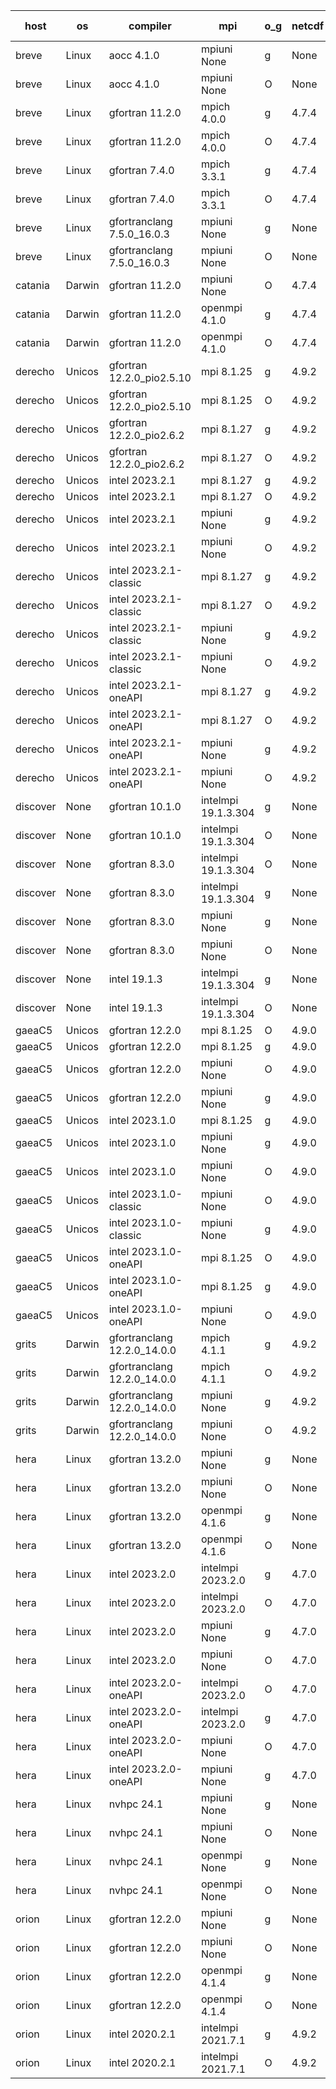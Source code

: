 

| host     | os       | compiler                              | mpi                      | o_g        | netcdf        | build       | u_pass          | u_fail          | s_pass            | s_fail            | e_pass             | e_fail             | nuopc_pass       | nuopc_fail       | artifacts link          |
|----------|----------|---------------------------------------|--------------------------|------------|---------------|-------------|-----------------|-----------------|-------------------|-------------------|--------------------|--------------------|------------------|------------------|-------------------------|
| breve | Linux | aocc 4.1.0 | mpiuni None  | g | None  | PASS | 12502 | 26 | 9 | 0 | 44 | 0 | None | None | <a href="https://github.com/esmf-org/esmf-test-artifacts/tree/425da2efe9e2968d01e22d2c39fbf33bcf8b0bee/develop/aocc/4.1.0/g/mpiuni/None" target="_blank">425da2e</a> | 
| breve | Linux | aocc 4.1.0 | mpiuni None  | O | None  | PASS | 12502 | 26 | 9 | 0 | 44 | 0 | None | None | <a href="https://github.com/esmf-org/esmf-test-artifacts/tree/661520a056e3a1882453509b3c50a7d3cf6e1535/develop/aocc/4.1.0/O/mpiuni/None" target="_blank">661520a</a> | 
| breve | Linux | gfortran 11.2.0 | mpich 4.0.0  | g | 4.7.4  | PASS | 14198 | 0 | 51 | 0 | 81 | 0 | 56 | 0 | <a href="https://github.com/esmf-org/esmf-test-artifacts/tree/25c6ed66dbcfa03f4a2559467ec6f68540b6ec69/develop/gfortran/11.2.0/g/mpich/4.0.0" target="_blank">25c6ed6</a> | 
| breve | Linux | gfortran 11.2.0 | mpich 4.0.0  | O | 4.7.4  | PASS | 14198 | 0 | 51 | 0 | 81 | 0 | 56 | 0 | <a href="https://github.com/esmf-org/esmf-test-artifacts/tree/68eaabb68cd3a0d48e3b07237c50c0ce9b2c2120/develop/gfortran/11.2.0/O/mpich/4.0.0" target="_blank">68eaabb</a> | 
| breve | Linux | gfortran 7.4.0 | mpich 3.3.1  | g | 4.7.4  | PASS | 14198 | 0 | 51 | 0 | 81 | 0 | 56 | 0 | <a href="https://github.com/esmf-org/esmf-test-artifacts/tree/dae3e68d75eea0394ddd57b721024d9a956525ea/develop/gfortran/7.4.0/g/mpich/3.3.1" target="_blank">dae3e68</a> | 
| breve | Linux | gfortran 7.4.0 | mpich 3.3.1  | O | 4.7.4  | PASS | 14198 | 0 | 51 | 0 | 81 | 0 | 56 | 0 | <a href="https://github.com/esmf-org/esmf-test-artifacts/tree/700583a5acd1d97a490b5bafda659f0495b89a07/develop/gfortran/7.4.0/O/mpich/3.3.1" target="_blank">700583a</a> | 
| breve | Linux | gfortranclang 7.5.0_16.0.3 | mpiuni None  | g | None  | PASS | 12528 | 0 | 9 | 0 | 44 | 0 | None | None | <a href="https://github.com/esmf-org/esmf-test-artifacts/tree/7555180ade068de052f9a44adca80f897aefaba1/develop/gfortranclang/7.5.0_16.0.3/g/mpiuni/None" target="_blank">7555180</a> | 
| breve | Linux | gfortranclang 7.5.0_16.0.3 | mpiuni None  | O | None  | PASS | 12528 | 0 | 9 | 0 | 44 | 0 | None | None | <a href="https://github.com/esmf-org/esmf-test-artifacts/tree/79e09efce591ef69d189bfac91885ecc78a536d1/develop/gfortranclang/7.5.0_16.0.3/O/mpiuni/None" target="_blank">79e09ef</a> | 
| catania | Darwin | gfortran 11.2.0 | mpiuni None  | O | 4.7.4  | PASS | 12528 | 0 | 9 | 0 | 44 | 0 | None | None | <a href="https://github.com/esmf-org/esmf-test-artifacts/tree/4d05fb96350b48055d28a4e79e242cb4c77dd1f1/develop/gfortran/11.2.0/O/mpiuni/None" target="_blank">4d05fb9</a> | 
| catania | Darwin | gfortran 11.2.0 | openmpi 4.1.0  | g | 4.7.4  | PASS | 14195 | 3 | 51 | 0 | 81 | 0 | 56 | 0 | <a href="https://github.com/esmf-org/esmf-test-artifacts/tree/0c037d2294473e583dc96283ea6a3a4add7594ec/develop/gfortran/11.2.0/g/openmpi/4.1.0" target="_blank">0c037d2</a> | 
| catania | Darwin | gfortran 11.2.0 | openmpi 4.1.0  | O | 4.7.4  | PASS | 14195 | 3 | 51 | 0 | 81 | 0 | 56 | 0 | <a href="https://github.com/esmf-org/esmf-test-artifacts/tree/57dcd47b79ef13570d052d5b0096bb3857e55455/develop/gfortran/11.2.0/O/openmpi/4.1.0" target="_blank">57dcd47</a> | 
| derecho | Unicos | gfortran 12.2.0_pio2.5.10 | mpi 8.1.25  | g | 4.9.2  | PASS | 14198 | 0 | 51 | 0 | 81 | 0 | 56 | 0 | <a href="https://github.com/esmf-org/esmf-test-artifacts/tree/f99d779bb52415304641f13e5efbf1f76f405d8b/develop/gfortran/12.2.0_pio2.5.10/g/mpi/8.1.25" target="_blank">f99d779</a> | 
| derecho | Unicos | gfortran 12.2.0_pio2.5.10 | mpi 8.1.25  | O | 4.9.2  | PASS | 14198 | 0 | 51 | 0 | 81 | 0 | 56 | 0 | <a href="https://github.com/esmf-org/esmf-test-artifacts/tree/7cfb676d11d0afeb1bbaa31e2f89339576a3cd43/develop/gfortran/12.2.0_pio2.5.10/O/mpi/8.1.25" target="_blank">7cfb676</a> | 
| derecho | Unicos | gfortran 12.2.0_pio2.6.2 | mpi 8.1.27  | g | 4.9.2  | PASS | 14198 | 0 | 51 | 0 | 81 | 0 | 56 | 0 | <a href="https://github.com/esmf-org/esmf-test-artifacts/tree/c90255e0bae113cf1f54a59b3f8b128ef4279ba2/develop/gfortran/12.2.0_pio2.6.2/g/mpi/8.1.27" target="_blank">c90255e</a> | 
| derecho | Unicos | gfortran 12.2.0_pio2.6.2 | mpi 8.1.27  | O | 4.9.2  | PASS | 14198 | 0 | 51 | 0 | 81 | 0 | 56 | 0 | <a href="https://github.com/esmf-org/esmf-test-artifacts/tree/c61716878848b5c2d36d9296cced654a86c7cb73/develop/gfortran/12.2.0_pio2.6.2/O/mpi/8.1.27" target="_blank">c617168</a> | 
| derecho | Unicos | intel 2023.2.1 | mpi 8.1.27  | g | 4.9.2  | PASS | 14198 | 0 | 51 | 0 | 81 | 0 | 57 | 0 | <a href="https://github.com/esmf-org/esmf-test-artifacts/tree/38de6452677d0b7f8acd17485be8e87e5c98f87f/develop/intel/2023.2.1/g/mpi/8.1.27" target="_blank">38de645</a> | 
| derecho | Unicos | intel 2023.2.1 | mpi 8.1.27  | O | 4.9.2  | PASS | 14198 | 0 | 51 | 0 | 81 | 0 | 57 | 0 | <a href="https://github.com/esmf-org/esmf-test-artifacts/tree/140dad100ad83109d1581281a44a631582245df5/develop/intel/2023.2.1/O/mpi/8.1.27" target="_blank">140dad1</a> | 
| derecho | Unicos | intel 2023.2.1 | mpiuni None  | g | 4.9.2  | PASS | 12528 | 0 | 9 | 0 | 44 | 0 | None | None | <a href="https://github.com/esmf-org/esmf-test-artifacts/tree/7bbbb4c1136c2de18fe14438bc748527ff1e66d6/develop/intel/2023.2.1/g/mpiuni/None" target="_blank">7bbbb4c</a> | 
| derecho | Unicos | intel 2023.2.1 | mpiuni None  | O | 4.9.2  | PASS | 12528 | 0 | 9 | 0 | 44 | 0 | None | None | <a href="https://github.com/esmf-org/esmf-test-artifacts/tree/00dd509eac6f82606ce1460ea35d0f9913726879/develop/intel/2023.2.1/O/mpiuni/None" target="_blank">00dd509</a> | 
| derecho | Unicos | intel 2023.2.1-classic | mpi 8.1.27  | g | 4.9.2  | PASS | 14198 | 0 | 51 | 0 | 81 | 0 | 56 | 0 | <a href="https://github.com/esmf-org/esmf-test-artifacts/tree/cf131e63565376c8d9ba14ba930e17a355f3627a/develop/intel/2023.2.1-classic/g/mpi/8.1.27" target="_blank">cf131e6</a> | 
| derecho | Unicos | intel 2023.2.1-classic | mpi 8.1.27  | O | 4.9.2  | PASS | 14198 | 0 | 51 | 0 | 81 | 0 | 56 | 0 | <a href="https://github.com/esmf-org/esmf-test-artifacts/tree/dac63941ab099705db771fe88d34c71e69f41ac6/develop/intel/2023.2.1-classic/O/mpi/8.1.27" target="_blank">dac6394</a> | 
| derecho | Unicos | intel 2023.2.1-classic | mpiuni None  | g | 4.9.2  | PASS | 12528 | 0 | 9 | 0 | 44 | 0 | None | None | <a href="https://github.com/esmf-org/esmf-test-artifacts/tree/ccaaf545a57bb01f912f77d2a349832b5b528ad1/develop/intel/2023.2.1-classic/g/mpiuni/None" target="_blank">ccaaf54</a> | 
| derecho | Unicos | intel 2023.2.1-classic | mpiuni None  | O | 4.9.2  | PASS | 12528 | 0 | 9 | 0 | 44 | 0 | None | None | <a href="https://github.com/esmf-org/esmf-test-artifacts/tree/91bdc70f244d3e0352496733c1ff5b3edf6068e7/develop/intel/2023.2.1-classic/O/mpiuni/None" target="_blank">91bdc70</a> | 
| derecho | Unicos | intel 2023.2.1-oneAPI | mpi 8.1.27  | g | 4.9.2  | PASS | None | None | None | None | None | None | None | None | <a href="https://github.com/esmf-org/esmf-test-artifacts/tree/f4fd8dcea8863b6560326408c4917e10befd6c09/develop/intel/2023.2.1-oneAPI/g/mpi/8.1.27" target="_blank">f4fd8dc</a> | 
| derecho | Unicos | intel 2023.2.1-oneAPI | mpi 8.1.27  | O | 4.9.2  | PASS | 14198 | 0 | 50 | 1 | 81 | 0 | 56 | 0 | <a href="https://github.com/esmf-org/esmf-test-artifacts/tree/7cce435e0d47d1e4d0f608f01ab2f0d3b24bb99d/develop/intel/2023.2.1-oneAPI/O/mpi/8.1.27" target="_blank">7cce435</a> | 
| derecho | Unicos | intel 2023.2.1-oneAPI | mpiuni None  | g | 4.9.2  | PASS | 12528 | 0 | 9 | 0 | 44 | 0 | None | None | <a href="https://github.com/esmf-org/esmf-test-artifacts/tree/e768bcbb3886937445ac3dd22e56c97ccac3fa88/develop/intel/2023.2.1-oneAPI/g/mpiuni/None" target="_blank">e768bcb</a> | 
| derecho | Unicos | intel 2023.2.1-oneAPI | mpiuni None  | O | 4.9.2  | PASS | 12528 | 0 | 9 | 0 | 44 | 0 | None | None | <a href="https://github.com/esmf-org/esmf-test-artifacts/tree/04b09a38874e76ddb88013a0f9fff90432ab94a7/develop/intel/2023.2.1-oneAPI/O/mpiuni/None" target="_blank">04b09a3</a> | 
| discover | None | gfortran 10.1.0 | intelmpi 19.1.3.304  | g | None  | FAIL | None | None | None | None | None | None | None | None | <a href="https://github.com/esmf-org/esmf-test-artifacts/tree/dcbd7ad4ea75858e9601335b8945e5a0c8ca1a73/develop/gfortran/10.1.0/g/intelmpi/19.1.3.304" target="_blank">dcbd7ad</a> | 
| discover | None | gfortran 10.1.0 | intelmpi 19.1.3.304  | O | None  | FAIL | None | None | None | None | None | None | None | None | <a href="https://github.com/esmf-org/esmf-test-artifacts/tree/c3cae1618242a0cf08303bbbf974211c0eaad786/develop/gfortran/10.1.0/O/intelmpi/19.1.3.304" target="_blank">c3cae16</a> | 
| discover | None | gfortran 8.3.0 | intelmpi 19.1.3.304  | O | None  | FAIL | None | None | None | None | None | None | None | None | <a href="https://github.com/esmf-org/esmf-test-artifacts/tree/fcc60dfceb7f2431f012eff2d9aee415a99c8520/develop/gfortran/8.3.0/O/intelmpi/19.1.3.304" target="_blank">fcc60df</a> | 
| discover | None | gfortran 8.3.0 | intelmpi 19.1.3.304  | g | None  | FAIL | None | None | None | None | None | None | None | None | <a href="https://github.com/esmf-org/esmf-test-artifacts/tree/fd25c1cac0b1bb3a7255532de55f201d2b39ac89/develop/gfortran/8.3.0/g/intelmpi/19.1.3.304" target="_blank">fd25c1c</a> | 
| discover | None | gfortran 8.3.0 | mpiuni None  | g | None  | FAIL | None | None | None | None | None | None | None | None | <a href="https://github.com/esmf-org/esmf-test-artifacts/tree/4005ac7af9f6b7feb54930a6c0852e7f6a97fd39/develop/gfortran/8.3.0/g/mpiuni/None" target="_blank">4005ac7</a> | 
| discover | None | gfortran 8.3.0 | mpiuni None  | O | None  | FAIL | None | None | None | None | None | None | None | None | <a href="https://github.com/esmf-org/esmf-test-artifacts/tree/00742854a58ea30b7f695957b4008b376ef65a6f/develop/gfortran/8.3.0/O/mpiuni/None" target="_blank">0074285</a> | 
| discover | None | intel 19.1.3 | intelmpi 19.1.3.304  | g | None  | FAIL | None | None | None | None | None | None | None | None | <a href="https://github.com/esmf-org/esmf-test-artifacts/tree/e60c63eea8edbc1d6d9f1e29d0696c37c4e5d5d3/develop/intel/19.1.3/g/intelmpi/19.1.3.304" target="_blank">e60c63e</a> | 
| discover | None | intel 19.1.3 | intelmpi 19.1.3.304  | O | None  | FAIL | None | None | None | None | None | None | None | None | <a href="https://github.com/esmf-org/esmf-test-artifacts/tree/8fe39cda80406e287481bbd269091b5a6966ef97/develop/intel/19.1.3/O/intelmpi/19.1.3.304" target="_blank">8fe39cd</a> | 
| gaeaC5 | Unicos | gfortran 12.2.0 | mpi 8.1.25  | O | 4.9.0  | PASS | None | None | None | None | None | None | None | None | <a href="https://github.com/esmf-org/esmf-test-artifacts/tree/3fe0d120b1e0b7ce901293f1d37ba48a2f0af083/develop/gfortran/12.2.0/O/mpi/8.1.25" target="_blank">3fe0d12</a> | 
| gaeaC5 | Unicos | gfortran 12.2.0 | mpi 8.1.25  | g | 4.9.0  | PASS | None | None | None | None | None | None | None | None | <a href="https://github.com/esmf-org/esmf-test-artifacts/tree/be753b17c8b3ad81ccd986f6cdc0cb58d57b43e0/develop/gfortran/12.2.0/g/mpi/8.1.25" target="_blank">be753b1</a> | 
| gaeaC5 | Unicos | gfortran 12.2.0 | mpiuni None  | O | 4.9.0  | PASS | 12528 | 0 | 9 | 0 | 44 | 0 | None | None | <a href="https://github.com/esmf-org/esmf-test-artifacts/tree/c416296e1467a5be5ff3e4ed1c8740f5d4589893/develop/gfortran/12.2.0/O/mpiuni/None" target="_blank">c416296</a> | 
| gaeaC5 | Unicos | gfortran 12.2.0 | mpiuni None  | g | 4.9.0  | PASS | 12528 | 0 | 9 | 0 | 44 | 0 | None | None | <a href="https://github.com/esmf-org/esmf-test-artifacts/tree/355eb6e3cc2c3d5988460f610961c9b11d0a8a36/develop/gfortran/12.2.0/g/mpiuni/None" target="_blank">355eb6e</a> | 
| gaeaC5 | Unicos | intel 2023.1.0 | mpi 8.1.25  | g | 4.9.0  | PASS | 14198 | 0 | 51 | 0 | 81 | 0 | 56 | 0 | <a href="https://github.com/esmf-org/esmf-test-artifacts/tree/49c8dafd8f85a0cd15edd4d5ee6eb3d6e5852108/develop/intel/2023.1.0/g/mpi/8.1.25" target="_blank">49c8daf</a> | 
| gaeaC5 | Unicos | intel 2023.1.0 | mpiuni None  | g | 4.9.0  | PASS | None | None | None | None | None | None | None | None | <a href="https://github.com/esmf-org/esmf-test-artifacts/tree/41509456597df064881a03f5ae9bee4021e53aa2/develop/intel/2023.1.0/g/mpiuni/None" target="_blank">4150945</a> | 
| gaeaC5 | Unicos | intel 2023.1.0 | mpiuni None  | O | 4.9.0  | PASS | 12528 | 0 | 9 | 0 | 44 | 0 | None | None | <a href="https://github.com/esmf-org/esmf-test-artifacts/tree/0864a0a0d8822be33efb3337fdee89844ab0f969/develop/intel/2023.1.0/O/mpiuni/None" target="_blank">0864a0a</a> | 
| gaeaC5 | Unicos | intel 2023.1.0-classic | mpiuni None  | O | 4.9.0  | PASS | 12528 | 0 | 9 | 0 | 44 | 0 | None | None | <a href="https://github.com/esmf-org/esmf-test-artifacts/tree/16bac8f2c9c81641c8f1eea5378df29260b96087/develop/intel/2023.1.0-classic/O/mpiuni/None" target="_blank">16bac8f</a> | 
| gaeaC5 | Unicos | intel 2023.1.0-classic | mpiuni None  | g | 4.9.0  | PASS | 12528 | 0 | 9 | 0 | 44 | 0 | None | None | <a href="https://github.com/esmf-org/esmf-test-artifacts/tree/3925e712e50c581fb20ee8b00d385c104ac60295/develop/intel/2023.1.0-classic/g/mpiuni/None" target="_blank">3925e71</a> | 
| gaeaC5 | Unicos | intel 2023.1.0-oneAPI | mpi 8.1.25  | O | 4.9.0  | PASS | None | None | None | None | None | None | None | None | <a href="https://github.com/esmf-org/esmf-test-artifacts/tree/aff352a76be50f055129709f7f230fd139b16530/develop/intel/2023.1.0-oneAPI/O/mpi/8.1.25" target="_blank">aff352a</a> | 
| gaeaC5 | Unicos | intel 2023.1.0-oneAPI | mpi 8.1.25  | g | 4.9.0  | PASS | None | None | None | None | None | None | None | None | <a href="https://github.com/esmf-org/esmf-test-artifacts/tree/dbb1ff18962a44a0d1fd2549d5574b684210b299/develop/intel/2023.1.0-oneAPI/g/mpi/8.1.25" target="_blank">dbb1ff1</a> | 
| gaeaC5 | Unicos | intel 2023.1.0-oneAPI | mpiuni None  | O | 4.9.0  | PASS | 12528 | 0 | 9 | 0 | 44 | 0 | None | None | <a href="https://github.com/esmf-org/esmf-test-artifacts/tree/aee0e98592c1f1324c30de64629d6b1dadad047b/develop/intel/2023.1.0-oneAPI/O/mpiuni/None" target="_blank">aee0e98</a> | 
| grits | Darwin | gfortranclang 12.2.0_14.0.0 | mpich 4.1.1  | g | 4.9.2  | PASS | 14198 | 0 | 51 | 0 | 81 | 0 | 43 | 13 | <a href="https://github.com/esmf-org/esmf-test-artifacts/tree/9e4f27c817f4bdc6711a226bfdf2236d08fe53b7/develop/gfortranclang/12.2.0_14.0.0/g/mpich/4.1.1" target="_blank">9e4f27c</a> | 
| grits | Darwin | gfortranclang 12.2.0_14.0.0 | mpich 4.1.1  | O | 4.9.2  | PASS | 14198 | 0 | 51 | 0 | 81 | 0 | 44 | 12 | <a href="https://github.com/esmf-org/esmf-test-artifacts/tree/4b325f1f2d013378ba4fb1d1e591a0e8db1518bf/develop/gfortranclang/12.2.0_14.0.0/O/mpich/4.1.1" target="_blank">4b325f1</a> | 
| grits | Darwin | gfortranclang 12.2.0_14.0.0 | mpiuni None  | g | 4.9.2  | PASS | 12528 | 0 | 9 | 0 | 44 | 0 | None | None | <a href="https://github.com/esmf-org/esmf-test-artifacts/tree/9fda955248b3b1494ca98865f2ca311f2fc05435/develop/gfortranclang/12.2.0_14.0.0/g/mpiuni/None" target="_blank">9fda955</a> | 
| grits | Darwin | gfortranclang 12.2.0_14.0.0 | mpiuni None  | O | 4.9.2  | PASS | 12528 | 0 | 9 | 0 | 44 | 0 | None | None | <a href="https://github.com/esmf-org/esmf-test-artifacts/tree/e89fac2ec7529fa1c624127f883f7f5034fe5268/develop/gfortranclang/12.2.0_14.0.0/O/mpiuni/None" target="_blank">e89fac2</a> | 
| hera | Linux | gfortran 13.2.0 | mpiuni None  | g | None  | PASS | 12528 | 0 | 9 | 0 | 44 | 0 | None | None | <a href="https://github.com/esmf-org/esmf-test-artifacts/tree/20fefdaf25b35070dcd9ae147698b4172dc5c872/develop/gfortran/13.2.0/g/mpiuni/None" target="_blank">20fefda</a> | 
| hera | Linux | gfortran 13.2.0 | mpiuni None  | O | None  | PASS | 12528 | 0 | 9 | 0 | 44 | 0 | None | None | <a href="https://github.com/esmf-org/esmf-test-artifacts/tree/97b9800ff201fd4d88d2a2bdf5172c29d5ae9ac4/develop/gfortran/13.2.0/O/mpiuni/None" target="_blank">97b9800</a> | 
| hera | Linux | gfortran 13.2.0 | openmpi 4.1.6  | g | None  | PASS | 14198 | 0 | 51 | 0 | 81 | 0 | 56 | 0 | <a href="https://github.com/esmf-org/esmf-test-artifacts/tree/4c40e864995f9d7049b59ac974f2d177fc173cbb/develop/gfortran/13.2.0/g/openmpi/4.1.6" target="_blank">4c40e86</a> | 
| hera | Linux | gfortran 13.2.0 | openmpi 4.1.6  | O | None  | PASS | 14198 | 0 | 51 | 0 | 81 | 0 | 56 | 0 | <a href="https://github.com/esmf-org/esmf-test-artifacts/tree/dc092c770017c602296b434537f36b613ab4fdc8/develop/gfortran/13.2.0/O/openmpi/4.1.6" target="_blank">dc092c7</a> | 
| hera | Linux | intel 2023.2.0 | intelmpi 2023.2.0  | g | 4.7.0  | PASS | None | None | None | None | None | None | 0 | 56 | <a href="https://github.com/esmf-org/esmf-test-artifacts/tree/866b45e7a2b72b05d0f14698625900f33f80f911/develop/intel/2023.2.0/g/intelmpi/2023.2.0" target="_blank">866b45e</a> | 
| hera | Linux | intel 2023.2.0 | intelmpi 2023.2.0  | O | 4.7.0  | PASS | None | None | None | None | None | None | 0 | 56 | <a href="https://github.com/esmf-org/esmf-test-artifacts/tree/886d853895ea5e67be91c60d0324483045d56e9e/develop/intel/2023.2.0/O/intelmpi/2023.2.0" target="_blank">886d853</a> | 
| hera | Linux | intel 2023.2.0 | mpiuni None  | g | 4.7.0  | PASS | None | None | None | None | None | None | None | None | <a href="https://github.com/esmf-org/esmf-test-artifacts/tree/371c525d9f91367bc516bae39d43a17a10b9dc8e/develop/intel/2023.2.0/g/mpiuni/None" target="_blank">371c525</a> | 
| hera | Linux | intel 2023.2.0 | mpiuni None  | O | 4.7.0  | PASS | None | None | None | None | None | None | None | None | <a href="https://github.com/esmf-org/esmf-test-artifacts/tree/8624690ab91dd8f2d505ad72efb559ebed1ef19a/develop/intel/2023.2.0/O/mpiuni/None" target="_blank">8624690</a> | 
| hera | Linux | intel 2023.2.0-oneAPI | intelmpi 2023.2.0  | O | 4.7.0  | PASS | None | None | None | None | None | None | 0 | 56 | <a href="https://github.com/esmf-org/esmf-test-artifacts/tree/51e3281afff45edb9571ffca2eef2531f7f1f68c/develop/intel/2023.2.0-oneAPI/O/intelmpi/2023.2.0" target="_blank">51e3281</a> | 
| hera | Linux | intel 2023.2.0-oneAPI | intelmpi 2023.2.0  | g | 4.7.0  | PASS | None | None | None | None | None | None | 0 | 56 | <a href="https://github.com/esmf-org/esmf-test-artifacts/tree/f833a01c460e6627258c8b10f604eb0e7c6fa23e/develop/intel/2023.2.0-oneAPI/g/intelmpi/2023.2.0" target="_blank">f833a01</a> | 
| hera | Linux | intel 2023.2.0-oneAPI | mpiuni None  | O | 4.7.0  | PASS | None | None | None | None | None | None | None | None | <a href="https://github.com/esmf-org/esmf-test-artifacts/tree/2344580b589c082657495c1fc5d704bc780c489d/develop/intel/2023.2.0-oneAPI/O/mpiuni/None" target="_blank">2344580</a> | 
| hera | Linux | intel 2023.2.0-oneAPI | mpiuni None  | g | 4.7.0  | PASS | None | None | None | None | None | None | None | None | <a href="https://github.com/esmf-org/esmf-test-artifacts/tree/2523ca517ef606221a6fea259507c09fbe6aad67/develop/intel/2023.2.0-oneAPI/g/mpiuni/None" target="_blank">2523ca5</a> | 
| hera | Linux | nvhpc 24.1 | mpiuni None  | g | None  | PASS | 12528 | 0 | 9 | 0 | 44 | 0 | None | None | <a href="https://github.com/esmf-org/esmf-test-artifacts/tree/ad2b4e37c0f8ac4ddf72ac16bc653d3055a555f9/develop/nvhpc/24.1/g/mpiuni/None" target="_blank">ad2b4e3</a> | 
| hera | Linux | nvhpc 24.1 | mpiuni None  | O | None  | PASS | 12528 | 0 | 9 | 0 | 44 | 0 | None | None | <a href="https://github.com/esmf-org/esmf-test-artifacts/tree/165d7777e84f0b8fb6e210e31d58b136c0ac27ab/develop/nvhpc/24.1/O/mpiuni/None" target="_blank">165d777</a> | 
| hera | Linux | nvhpc 24.1 | openmpi None  | g | None  | PASS | 14198 | 0 | 51 | 0 | 81 | 0 | 56 | 0 | <a href="https://github.com/esmf-org/esmf-test-artifacts/tree/08cb59e26b14144d3cee929551238d44acffd3d1/develop/nvhpc/24.1/g/openmpi/None" target="_blank">08cb59e</a> | 
| hera | Linux | nvhpc 24.1 | openmpi None  | O | None  | PASS | 14198 | 0 | 51 | 0 | 81 | 0 | 56 | 0 | <a href="https://github.com/esmf-org/esmf-test-artifacts/tree/58af89f398a59ae30c3e313cc91da67eedd99038/develop/nvhpc/24.1/O/openmpi/None" target="_blank">58af89f</a> | 
| orion | Linux | gfortran 12.2.0 | mpiuni None  | g | None  | PASS | 12528 | 0 | 9 | 0 | 44 | 0 | None | None | <a href="https://github.com/esmf-org/esmf-test-artifacts/tree/6d1a80ca3945545c9f5a362d19c3d2f221603df5/develop/gfortran/12.2.0/g/mpiuni/None" target="_blank">6d1a80c</a> | 
| orion | Linux | gfortran 12.2.0 | mpiuni None  | O | None  | PASS | 12528 | 0 | 9 | 0 | 44 | 0 | None | None | <a href="https://github.com/esmf-org/esmf-test-artifacts/tree/6c9aab354152747e9ed3527a3f26bffe9b5d4eeb/develop/gfortran/12.2.0/O/mpiuni/None" target="_blank">6c9aab3</a> | 
| orion | Linux | gfortran 12.2.0 | openmpi 4.1.4  | g | None  | PASS | 14198 | 0 | 51 | 0 | 81 | 0 | 44 | 12 | <a href="https://github.com/esmf-org/esmf-test-artifacts/tree/1cda6fa68f31b0380abc275f52f16b763cf1e293/develop/gfortran/12.2.0/g/openmpi/4.1.4" target="_blank">1cda6fa</a> | 
| orion | Linux | gfortran 12.2.0 | openmpi 4.1.4  | O | None  | PASS | 14198 | 0 | 51 | 0 | 81 | 0 | 44 | 12 | <a href="https://github.com/esmf-org/esmf-test-artifacts/tree/2b62b126c851e816b78fcb009d113810a16224ed/develop/gfortran/12.2.0/O/openmpi/4.1.4" target="_blank">2b62b12</a> | 
| orion | Linux | intel 2020.2.1 | intelmpi 2021.7.1  | g | 4.9.2  | PASS | 14198 | 0 | 51 | 0 | 81 | 0 | 44 | 12 | <a href="https://github.com/esmf-org/esmf-test-artifacts/tree/57c87aa520f879093cd4fee314393b48f35b20ee/develop/intel/2020.2.1/g/intelmpi/2021.7.1" target="_blank">57c87aa</a> | 
| orion | Linux | intel 2020.2.1 | intelmpi 2021.7.1  | O | 4.9.2  | PASS | 14198 | 0 | 51 | 0 | 81 | 0 | 44 | 12 | <a href="https://github.com/esmf-org/esmf-test-artifacts/tree/5034caac5f5c57819dead6642ecc8ad42b445a01/develop/intel/2020.2.1/O/intelmpi/2021.7.1" target="_blank">5034caa</a> | 
